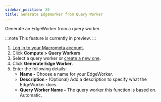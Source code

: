 ```yaml
---
sidebar_position: 20
title: Generate EdgeWorker from Query Worker
---
```


Generate an EdgeWorker from a query worker.

:::note
This feature is currently in preview.
:::

1. [Log in to your Macrometa account](https://auth-play.macrometa.io/).
1. Click **Compute > Query Workers**.
1. Select a query worker or [create a new one](../queryworkers/query-workers.md#create-a-new-query-worker).
1. Click **Generate Edge Worker**.
1. Enter the following details:
    - **Name -** Choose a name for your EdgeWorker.
    - **Description -** (Optional) Add a description to specify what the EdgeWorker does.
    - **Query Worker Name -** The query worker this function is based on. Automatic.
